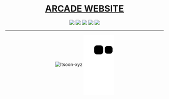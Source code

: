 # <div align="center"><a target="_blank" href="https://www.arcade-project.ml/">ARCADE WEBSITE</a></div>
<div align="center"><a target="_blank" href="https://github.com/Itsoon-xyz/ARCADE"><img src="https://img.shields.io/badge/ARCADE Repository-2b2b2b?style=for-the-badge&logo=Github&logoColor=white"></a> <a target="_blank" href="https://twitter.com/Itsoon_xyz"><img src="https://img.shields.io/badge/Twitter-1a8cd8?style=for-the-badge&logo=Twitter&logoColor=white"></a> <a target="_blank" href="https://discord.gg/ejJmR5Y9YC"><img src="https://img.shields.io/badge/Discord-0f1ba1?style=for-the-badge&logo=Discord&logoColor=white"></a> <img src="https://img.shields.io/badge/youtube-ff1a1a?style=for-the-badge&logo=youtube&logoColor=white"> <img src="https://komarev.com/ghpvc/?username=Itsoon-xyz&style=for-the-badge" /></div>

---


<p align="center"> <img src="https://github-readme-stats.vercel.app/api?username=Itsoon-xyz&show_icons=true&bg_color=000000&title_color=8300FF&hide_border=true&border_radius=12&icon_color=8300FF&text_color=bdbdbd&text_bold=true" alt="Itsoon-xyz" />

<img align="center" src="https://github.com/Itsoon-xyz/Itsoon-xyz/blob/output/github-contribution-grid-snake.svg">
